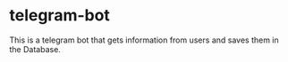 # telegram-bot
This is a telegram bot that gets information from users and saves them in the Database.
